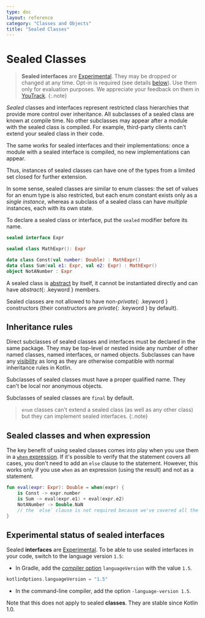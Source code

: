 ```yaml
---
type: doc
layout: reference
category: "Classes and Objects"
title: "Sealed Classes"
---
```


# Sealed Classes

> **Sealed interfaces** are [Experimental](evolution/components-stability.html). They may be dropped or changed at any time.
> Opt-in is required (see details [below](#experimental-status-of-sealed-interfaces)). Use them only for evaluation purposes. We appreciate your feedback on them in [YouTrack](https://youtrack.jetbrains.com/issues/KT-20423).
{:.note}

_Sealed_ classes and interfaces represent restricted class hierarchies that provide more control over inheritance. 
All subclasses of a sealed class are known at compile time. No other subclasses may appear after
a module with the sealed class is compiled. For example, third-party clients can't extend your sealed class in their code.

The same works for sealed interfaces and their implementations: once a module with a sealed interface is compiled, 
no new implementations can appear.

Thus, instances of sealed classes can have one of the types from a limited set closed for further extension.

In some sense, sealed classes are similar to enum classes: the set of values
for an enum type is also restricted, but each enum constant exists only as a _single instance_, whereas a subclass
of a sealed class can have _multiple_ instances, each with its own state.

To declare a sealed class or interface, put the `sealed` modifier before its name.

<div class="sample" markdown="1" theme="idea" data-highlight-only>

```kotlin
sealed interface Expr

sealed class MathExpr(): Expr

data class Const(val number: Double) : MathExpr()
data class Sum(val e1: Expr, val e2: Expr) : MathExpr()
object NotANumber : Expr
```
</div>

A sealed class is [abstract](classes.html#abstract-classes) by itself, it cannot be instantiated directly and can have *abstract*{: .keyword } members.

Sealed classes are not allowed to have non-*private*{: .keyword } constructors (their constructors are *private*{: .keyword } by default).

## Inheritance rules

Direct subclasses of sealed classes and interfaces must be declared in the same package. They may be top-level or nested 
inside any number of other named classes, named interfaces, or named objects. Subclasses can have any [visibility](visibility-modifiers.html)
as long as they are otherwise compatible with normal inheritance rules in Kotlin.

Subclasses of sealed classes must have a proper qualified name. They can't be local nor anonymous objects.

Subclasses of sealed classes are `final` by default.

> `enum` classes can't extend a sealed class (as well as any other class) but they can implement sealed interfaces.
{:.note}


## Sealed classes and when expression

The key benefit of using sealed classes comes into play when you use them in a [`when` expression](control-flow.html#when-expression). If it's possible
to verify that the statement covers all cases, you don't need to add an `else` clause to the statement.
However, this works only if you use `when` as an expression (using the result) and not as a statement.

<div class="sample" markdown="1" theme="idea" data-highlight-only>

```kotlin
fun eval(expr: Expr): Double = when(expr) {
    is Const -> expr.number
    is Sum -> eval(expr.e1) + eval(expr.e2)
    NotANumber -> Double.NaN
    // the `else` clause is not required because we've covered all the cases
}
```
</div>

## Experimental status of sealed interfaces

Sealed **interfaces** are [Experimental](evolution/components-stability.html). To be able to use sealed interfaces in
your code, switch to the language version `1.5`:
* In Gradle, add the [compiler option](using-gradle.html#attributes-common-for-jvm-and-js) `languageVersion` with the value `1.5`.

<div class="sample" markdown="1" mode="groovy" theme="idea">

```groovy
kotlinOptions.languageVersion = "1.5"
```

</div>  

* In the command-line compiler, add the option `-language-version 1.5`.

Note that this does not apply to sealed **classes**. They are stable since Kotlin 1.0.